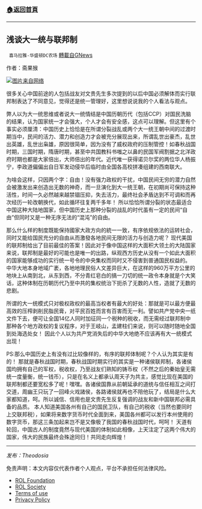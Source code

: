 ###  [:house:返回首頁](https://github.com/ourhimalayas/txt)
---


## 浅谈大一统与联邦制
` 喜马拉雅-华盛顿DC农场` [轉載自GNews](https://gnews.org/zh-hans/2151888/)

作者：斋果猴

![](https://assets.gnews.org/wp-content/uploads/2022/03/zg.jpg)[图片来自网络](https://www.52lishi.com/article/65594.html)

很多关心中国前途的人包括战友对文贵先生多次提到的以后中国必须解体而实行联邦制表达了不同意见，觉得还是统一管理好，这里想说说我的个人看法与观点。

弊人以为大一统思维或者说大一统情结是中国历朝历代（包括CCP）对国民洗脑的结果，认为国家统一才会强大，个人才会有安全感，这点可以理解。但这里有个事实必须厘清：中国历史上恰恰是在所谓分裂战乱或两个大一统王朝中间的过渡时期当中，民间的活力、潜力和创造力才会被充分展现出来，所谓乱世出豪杰，乱世出英雄，乱世出枭雄，原因很简单，因为没有了威权政府的压制管控！如春秋战国时期，三国时期，隋唐时期，甚至中共国教科书嗤之以鼻的民国军阀割据之北洋政府时期也都是大家倍出，大师倍出的年代。近代唯一获得诺贝尔奖的两位华人杨振宁，李政道偏偏出自日军发动侵华后临时由全国各高校拼凑组建的西南联大。

为啥会这样，只因两个字：自由！没有强力政权的干扰，中国民间无穷的潜力自然会被激发出来创造出无数的神奇，而一旦演化到大一统王朝，在初期尚可保持这种活性，时间一久必然越来越禁锢压抑，失去活力，最终社会矛盾达到不可调和而再次经历一轮改朝换代，如此循环往复两千多年！
所以恰恰所谓分裂的状态最适合中国这种大陆地国家，但中国历史上那种分裂的战乱的时代虽有一定的民间“自由”但同时又是一种无序无法的“混沌”的自由。

那么什么样的制度既能保持國家大政方向的統一一致，有序依规依法的运转社会，同时又能给国民充分的自由从而激發各地民间无限的活力与创造力呢？
现代美国的联邦制给出了目前最佳的答案！因此对于像中国这样的大面积大领土的大陆国家来说，联邦制是最好的可能也是唯一的出路，纵观西方历史从没有一个如此大面积的国家能够成功的实行统一号令的中央集权而同时又不侵害到普通国民权益的。
中华大地本身地域广袤，各地地理民俗人文差异巨大，在这样的960万平方公里的地块上从南到北，从东到西，不分青红皂白的搞一刀切的统一政令本身就是个大笑话，这种体制在历朝历代乃至中共的集权统治下扼杀了无数的人性，造就了无数的悲剧。

所谓的大一统模式只对极权政权的最高当权者有最大的好处：那就是可以最方便最高效的压榨剥削民脂民膏，对平民百姓而言有百害而无一利。譬如共产党中央一纸文件下去，便可让全国14亿人同时加征同一个税种的税收，而无需经过联邦制中那种各个地方政权的复议程序，对于王岐山，孟建柱们来说，则可以随时随地全国到处海选处女！
因此个人以为共产党消失后的中华大地绝不应该再有大一统模式出现！

PS:那么中国历史上有没有过比较像样的，有序的联邦体制呢？个人认为其实是有的！
那就是春秋战国时期，春秋战国时期实行的其实是一种诸侯联邦制，各诸侯国均拥有自己的军权，税收权，乃至战友们熟知的铸币权（不然之后的秦始皇无需统一度量衡，统一钱币），只是在名义上都承认周天子为共主，感觉比现在美国的联邦制都还要宽松多了呢！嘿嘿。各诸侯国靠从前朝延承的道统与信任相互之间打交道，周幽王只玩了一回峰火戏諸侯，各路诸侯就再也不陪他玩了，结局是什么大家都知道，呵。所以诚信、信用也是文贵先生反复强调的战友和新中国联邦必需具备的品质。
本人知道美国各州有自己的国民卫队，有自己的税收（当然也要同时上交联邦税），如果将来数字货币时代全面到来，美国各州都可以发行本州使用的数字货币，那这三条加起来岂不是又像极了我国的春秋战国时代，呵呵！
天道有轮回，中国古人的制度竟然与现代美国的体制如此相像，上天注定了这两个伟大的国家，伟大的民族最终会殊途同归！共同走向辉煌！

* * *

*发布：Theodosia*

 

免责声明：本文内容仅代表作者个人观点，平台不承担任何法律风险。

- [ROL Foundation](https://rolfoundation.org/)
- [ROL Society](https://rolsociety.org/)
- [Terms of use](https://gnews.org/terms-of-use-3/)
- [Privacy Policy](https://gnews.org/privacy-policy/)
